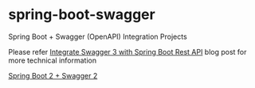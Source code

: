 # spring-boot-swagger

Spring Boot + Swagger (OpenAPI) Integration Projects

Please refer [Integrate Swagger 3 with Spring Boot Rest API](https://blog.napagoda.com/2024/06/integrate-swagger-3-with-spring-boot3-api.html) blog post for more technical information 


[Spring Boot 2 + Swagger 2](spring-2-swagger-2)
